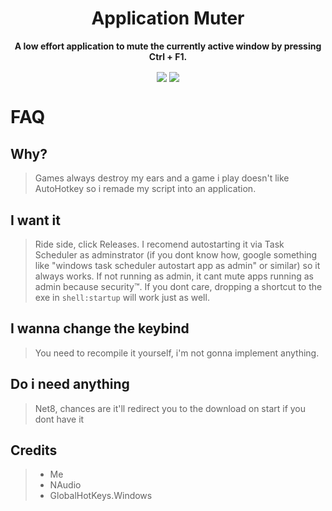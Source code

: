 <h1 align="center">Application Muter</h1>
<p align="center" style="font-weight:bold;">A low effort application to mute the currently active window by pressing Ctrl + F1.</p>

<p align="center"><img src="https://img.shields.io/github/stars/TheXorog/ApplicationMuter?style=social" align="center"> <img src="https://img.shields.io/github/watchers/TheXorog/ApplicationMuter?style=social" align="center"></p>


# FAQ
## Why?
> Games always destroy my ears and a game i play doesn't like AutoHotkey so i remade my script into an application.

## I want it
> Ride side, click Releases. I recomend autostarting it via Task Scheduler as adminstrator (if you dont know how, google something like "windows task scheduler autostart app as admin" or similar) so it always works. If not running as admin, it cant mute apps running as admin because security™️. If you dont care, dropping a shortcut to the exe in `shell:startup` will work just as well.

## I wanna change the keybind
> You need to recompile it yourself, i'm not gonna implement anything.

## Do i need anything
> Net8, chances are it'll redirect you to the download on start if you dont have it

## Credits
> - Me
> - NAudio
> - GlobalHotKeys.Windows